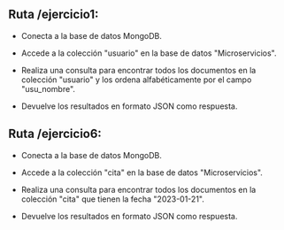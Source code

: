## Ruta /ejercicio1:

- Conecta a la base de datos MongoDB.

- Accede a la colección "usuario" en la base de datos "Microservicios".

- Realiza una consulta para encontrar todos los documentos en la colección "usuario" y los ordena alfabéticamente por el campo "usu_nombre".

- Devuelve los resultados en formato JSON como respuesta.

## Ruta /ejercicio6:

- Conecta a la base de datos MongoDB.

- Accede a la colección "cita" en la base de datos "Microservicios".

- Realiza una consulta para encontrar todos los documentos en la colección "cita" que tienen la fecha "2023-01-21".

- Devuelve los resultados en formato JSON como respuesta.